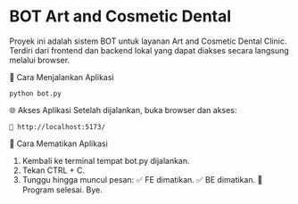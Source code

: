 # BOT Art and Cosmetic Dental
Proyek ini adalah sistem BOT untuk layanan Art and Cosmetic Dental Clinic. Terdiri dari frontend dan backend lokal yang dapat diakses secara langsung melalui browser.

🚀 Cara Menjalankan Aplikasi

    python bot.py

🌐 Akses Aplikasi
    Setelah dijalankan, buka browser dan akses:

    📎 http://localhost:5173/

🛑 Cara Mematikan Aplikasi
1. Kembali ke terminal tempat bot.py dijalankan.
2. Tekan CTRL + C.
3. Tunggu hingga muncul pesan:
    ✅ FE dimatikan.
    ✅ BE dimatikan.
    👋 Program selesai. Bye.
